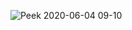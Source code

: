 ![Peek 2020-06-04 09-10](https://user-images.githubusercontent.com/57283161/83712370-3dea3400-a643-11ea-993d-2246f0cde4df.gif)

